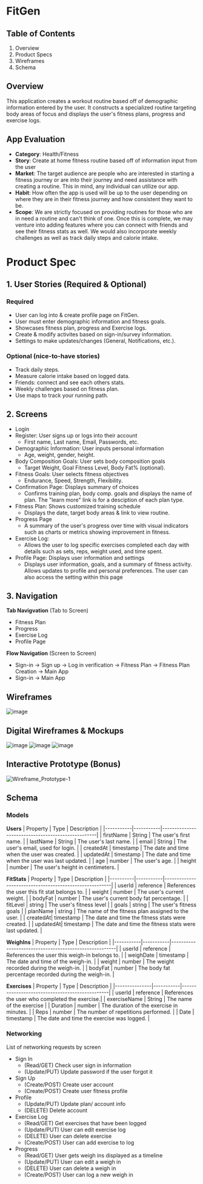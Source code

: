 # FitGen
## Table of Contents
1. Overview
2. Product Specs
3. Wireframes
4. Schema   
## Overview 
This application creates a workout routine based off of demographic information entered by the user. It constructs a specialized routine targeting body areas of focus and displays the user's fitness plans, progress and exercise logs. 

## **App Evaluation**
- **Category**: Health/Fitness
- **Story**: Create at home fitness routine based off of information input from the user
- **Market**: The target audience are people who are interested in starting a fitness journey or are into their journey and need assistance with creating a routine. This in mind, any individual can utilize our app. 
- **Habit**: How often the app is used will be up to the user depending on where they are in their fitness journey and how consistent they want to be.
- **Scope**: We are strictly focused on providing routines for those who are in need a routine and can't think of one. Once this is complete, we may venture into adding features where you can connect with friends and see their fitness stats as well. We would also incorporate weekly challenges as well as track daily steps and calorie intake.
  
# Product Spec
## 1. User Stories (Required & Optional)
### Required
- User can log into & create profile page on FitGen.
- User must enter demographic information and fitness goals.
- Showcases fitness plan, progress and Exercise logs.
- Create & modify activites based on sign-in/survey information.
- Settings to make updates/changes (General, Notifications, etc.).
### Optional (nice-to-have stories)
- Track daily steps.
- Measure calorie intake based on logged data.
- Friends: connect and see each others stats.
- Weekly challenges based on fitness plan.
- Use maps to track your running path.
## 2. Screens
- Login
- Register: User signs up or logs into their account
  - First name, Last name, Email, Passwords, etc.
- Demographic Information: User inputs personal information
  - Age, weight, gender, height.
- Body Composition Goals: User sets body composition goals
  - Target Weight, Goal Fitness Level, Body Fat% (optional).
- Fitness Goals: User selects fitness objectives
  - Endurance, Speed, Strength, Flexibility.
- Confirmation Page: Displays summary of choices
  - Confirms training plan, body comp. goals and displays the name of plan. The "learn more" link is for a desciption of each plan type.
- Fitness Plan: Shows customized training schedule
  - Displays the date, target body areas & link to view routine.
- Progress Page
  - A summary of the user's progress over time with visual indicators such as charts or metrics showing improvement in fitness.
- Exercise Log:
  - Allows the user to log specific exercises completed each day with details such as sets, reps, weight used, and time spent.
- Profile Page: Displays user information and settings
     - Displays user information, goals, and a summary of fitness activity. Allows updates to profile and personal preferences. The user can also access the setting within this page
 
## 3. Navigation
**Tab Navigvation** (Tab to Screen)
- Fitness Plan
- Progress
- Exercise Log
- Profile Page

**Flow Navigation** (Screen to Screen)
- Sign-in -> Sign up -> Log in verification -> Fitness Plan -> Fitness Plan Creation -> Main App
- Sign-in -> Main App

## Wireframes
![image](https://github.com/user-attachments/assets/7add3c3b-886b-4e3d-a016-c8df6efb5a25)

## Digital Wireframes & Mockups 
![image](https://github.com/user-attachments/assets/d8f94a14-8e3e-4e2d-9fa8-7f9505346d4b)
![image](https://github.com/user-attachments/assets/14625fe5-17fd-4d10-a55c-c70a30f1318d)
![image](https://github.com/user-attachments/assets/45bacc1d-23f2-4c0e-bdde-378fff99cc1e)

## Interactive Prototype (Bonus)
![Wireframe_Prototype-1](https://github.com/user-attachments/assets/597fdb8b-c49e-4089-87b1-9d157b30c8ab)

## Schema
### Models 

**Users**
| Property  | Type      | Description                                       |
|-----------|-----------|---------------------------------------------------|
| firstName | String    | The user's first name.                            |
| lastName  | String    | The user's last name.                             |
| email     | String    | The user's email, used for login.                 |
| createdAt | timestamp | The date and time when the user was created.      |
| updatedAt | timestamp | The date and time when the user was last updated. |
| age       | number    | The user's age.                                   |
| height    | number    | The user's height in centimeters.                 |

**FitStats**
| Property | Type      | Description                                            |
|----------|-----------|--------------------------------------------------------|
| userId   | reference | References the user this fit stat belongs to.          |
| weight   | number    | The user's current weight.                             |
| bodyFat  | number    | The user's current body fat percentage.                |
| fitLevel | string    | The user's fitness level                               |
| goals    | string    | The user's fitness goals                               |
| planName | string    | The name of the fitness plan assigned to the user.     |
| createdAt| timestamp | The date and time the fitness stats were created.      |
| updatedAt| timestamp | The date and time the fitness stats were last updated. |

**WeighIns**
| Property  | Type      | Description                                           |
|-----------|-----------|-------------------------------------------------------|
| userId    | reference | References the user this weigh-in belongs to.         |
| weighDate | timestamp | The date and time of the weigh-in.                    |
| weight    | number    | The weight recorded during the weigh-in.              |
| bodyFat   | number    | The body fat percentage recorded during the weigh-in. |

**Exercises**
| Property      | Type      | Description                                    |
|---------------|-----------|------------------------------------------------|
| userId        | reference | References the user who completed the exercise.|
| exerciseName  | String    | The name of the exercise                       |
| Duration      | number    | The duration of the exercise in minutes.       |
| Reps          | number    | The number of repetitions performed.           |
| Date          | timestamp | The date and time the exercise was logged.     |

### Networking
List of networking requests by screen
- Sign In
   - (Read/GET) Check user sign in information
   - (Update/PUT) Update password if the user forgot it
- Sign Up
   - (Create/POST) Create user account
   - (Create/POST) Create user fitness profile
- Profile
   - (Update/PUT) Update plan/ account info
   - (DELETE) Delete account
- Exercise Log
   - (Read/GET) Get exercises that have been logged
   - (Update/PUT) User can edit exercise log
   - (DELETE) User can delete exercise
   - (Create/POST) User can add exercise to log
- Progress
   - (Read/GET) User gets weigh ins displayed as a timeline
   - (Update/PUT) User can edit a weigh in
   - (DELETE) User can delete a weigh in
   - (Create/POST) User can log a new weigh in 

